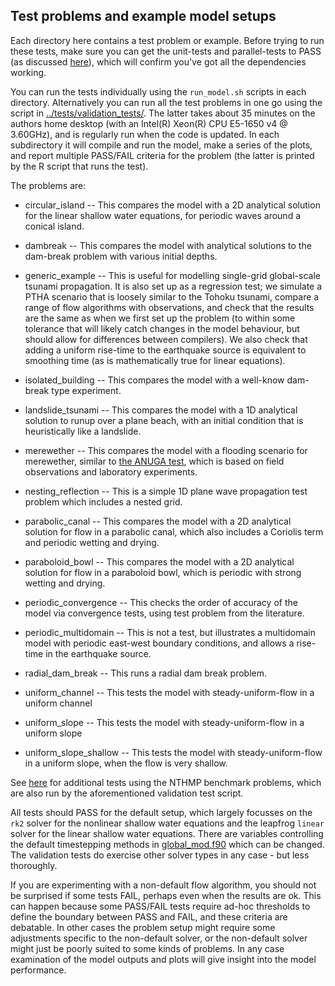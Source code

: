 Test problems and example model setups
--------------------------------------

Each directory here contains a test problem or example. Before trying to run these tests, make sure you can get the unit-tests and parallel-tests to PASS (as discussed [here](../README.md)), which will confirm you've got all the dependencies working.

You can run the tests individually using the `run_model.sh` scripts in each directory. Alternatively you can run all the test problems in one go using the script in [../tests/validation_tests/](../tests/validation_tests/). The latter takes about 35 minutes on the authors home desktop (with an Intel(R) Xeon(R) CPU E5-1650 v4 @ 3.60GHz), and is regularly run when the code is updated. In each subdirectory it will compile and run the model, make a series of the plots, and report multiple PASS/FAIL criteria for the problem (the latter is printed by the R script that runs the test). 

The problems are:

* circular_island -- This compares the model with a 2D analytical solution for the linear shallow water equations, for periodic waves around a conical island.

* dambreak -- This compares the model with analytical solutions to the dam-break problem with various initial depths.

* generic_example -- This is useful for modelling single-grid global-scale tsunami propagation. It is also set up as a regression test; we simulate a PTHA scenario that is loosely similar to the Tohoku tsunami, compare a range of flow algorithms with observations, and check that the results are the same as when we first set up the problem (to within some tolerance that will likely catch changes in the model behaviour, but should allow for differences between compilers). We also check that adding a uniform rise-time to the earthquake source is equivalent to smoothing time (as is mathematically true for linear equations).

* isolated_building -- This compares the model with a well-know dam-break type experiment.

* landslide_tsunami -- This compares the model with a 1D analytical solution to runup over a plane beach, with an initial condition that is heuristically like a landslide.

* merewether -- This compares the model with a flooding scenario for merewether, similar to [the ANUGA test](https://github.com/GeoscienceAustralia/anuga_core/tree/master/validation_tests/case_studies/merewether), which is based on field observations and laboratory experiments.

* nesting_reflection -- This is a simple 1D plane wave propagation test problem which includes a nested grid. 

* parabolic_canal -- This compares the model with a 2D analytical solution for flow in a parabolic canal, which also includes a Coriolis term and periodic wetting and drying.

* paraboloid_bowl -- This compares the model with a 2D analytical solution for flow in a paraboloid bowl, which is periodic with strong wetting and drying.

* periodic_convergence -- This checks the order of accuracy of the model via convergence tests, using test problem from the literature.

* periodic_multidomain -- This is not a test, but illustrates a multidomain model with periodic east-west boundary conditions, and allows a rise-time in the earthquake source.

* radial_dam_break -- This runs a radial dam break problem.

* uniform_channel -- This tests the model with steady-uniform-flow in a uniform channel

* uniform_slope -- This tests the model with steady-uniform-flow in a uniform slope

* uniform_slope_shallow -- This tests the model with steady-uniform-flow in a uniform slope, when the flow is very shallow.

See [here](./nthmp) for additional tests using the NTHMP benchmark problems, which are also run by the aforementioned validation test script.

All tests should PASS for the default setup, which largely focusses on the `rk2` solver for the nonlinear shallow water equations and the leapfrog `linear` solver for the linear shallow water equations. There are variables controlling the default timestepping methods in [global_mod.f90](../src/shallow_water/global_mod.f90) which can be changed. The validation tests do exercise other solver types in any case - but less thoroughly. 

If you are experimenting with a non-default flow algorithm, you should not be surprised if some tests FAIL, perhaps even when the results are ok. This can happen because some PASS/FAIL tests require ad-hoc thresholds to define the boundary between PASS and FAIL, and these criteria are debatable. In other cases the problem setup might require some adjustments specific to the non-default solver, or the non-default solver might just be poorly suited to some kinds of problems. In any case examination of the model outputs and plots will give insight into the model performance.

